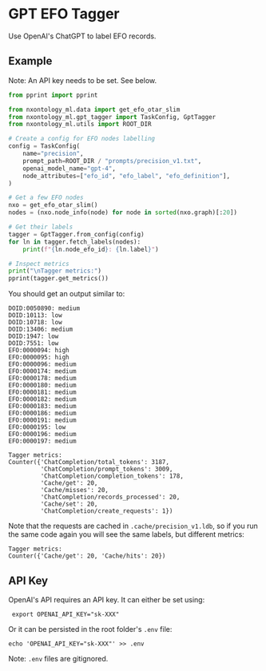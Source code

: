 # GPT EFO Tagger

Use OpenAI's ChatGPT to label EFO records.

## Example

Note: An API key needs to be set. See below.

```python
from pprint import pprint

from nxontology_ml.data import get_efo_otar_slim
from nxontology_ml.gpt_tagger import TaskConfig, GptTagger
from nxontology_ml.utils import ROOT_DIR

# Create a config for EFO nodes labelling
config = TaskConfig(
    name="precision",
    prompt_path=ROOT_DIR / "prompts/precision_v1.txt",
    openai_model_name="gpt-4",
    node_attributes=["efo_id", "efo_label", "efo_definition"],
)

# Get a few EFO nodes
nxo = get_efo_otar_slim()
nodes = (nxo.node_info(node) for node in sorted(nxo.graph)[:20])

# Get their labels
tagger = GptTagger.from_config(config)
for ln in tagger.fetch_labels(nodes):
    print(f"{ln.node_efo_id}: {ln.label}")

# Inspect metrics
print("\nTagger metrics:")
pprint(tagger.get_metrics())
```
You should get an output similar to:
```shell
DOID:0050890: medium
DOID:10113: low
DOID:10718: low
DOID:13406: medium
DOID:1947: low
DOID:7551: low
EFO:0000094: high
EFO:0000095: high
EFO:0000096: medium
EFO:0000174: medium
EFO:0000178: medium
EFO:0000180: medium
EFO:0000181: medium
EFO:0000182: medium
EFO:0000183: medium
EFO:0000186: medium
EFO:0000191: medium
EFO:0000195: low
EFO:0000196: medium
EFO:0000197: medium

Tagger metrics:
Counter({'ChatCompletion/total_tokens': 3187,
         'ChatCompletion/prompt_tokens': 3009,
         'ChatCompletion/completion_tokens': 178,
         'Cache/get': 20,
         'Cache/misses': 20,
         'ChatCompletion/records_processed': 20,
         'Cache/set': 20,
         'ChatCompletion/create_requests': 1})
```

Note that the requests are cached in `.cache/precision_v1.ldb`, so if you run the same code again you will 
see the same labels, but different metrics:
```shell
Tagger metrics:
Counter({'Cache/get': 20, 'Cache/hits': 20})
```

## API Key

OpenAI's API requires an API key. It can either be set using:
```shell
 export OPENAI_API_KEY="sk-XXX"
```
Or it can be persisted in the root folder's `.env` file:
```shell 
echo 'OPENAI_API_KEY="sk-XXX"' >> .env
```
Note: `.env` files are gitignored.

